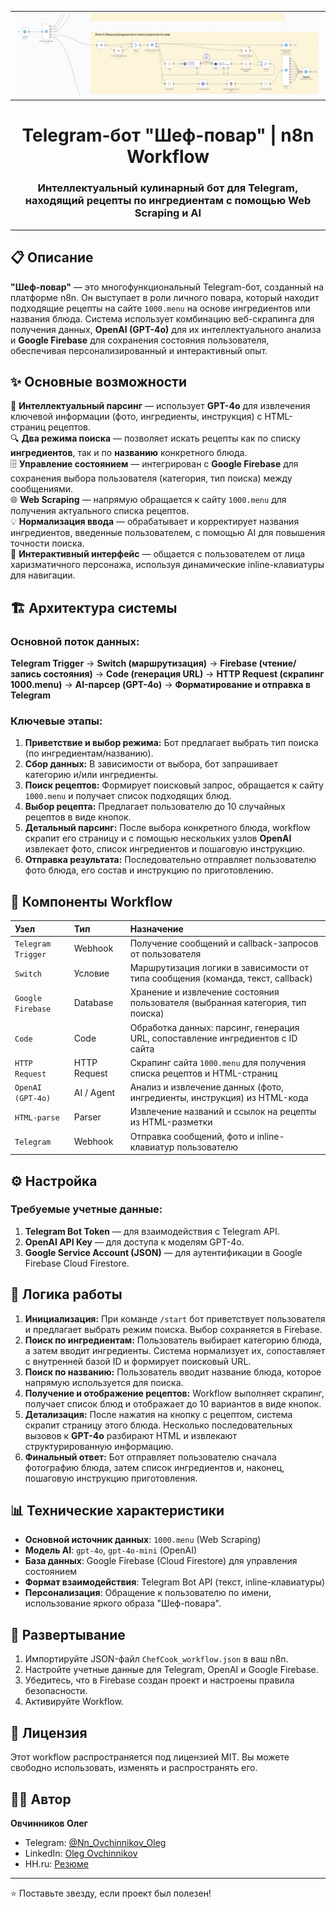 <table border="0" width="100%">
  <tbody border="0">
    <tr border="0" >
      <td border="0" bordercolor="white">
        <div>
          <img src="https://github.com/Jade-Dragon88/ChefCook_workflow/blob/main/Screenshot_20250826_154105_edit_78927490517494.jpg" />
        </div>
      </td>
    </tr>
  </tbody>
</table>




<h1 align="center">
  Telegram-бот "Шеф-повар" | n8n Workflow
</h1>

<h3 align="center">
  <p>Интеллектуальный кулинарный бот для Telegram,<br>находящий рецепты по ингредиентам с помощью Web Scraping и AI</p>
</h3>

---

## 📋 Описание

**"Шеф-повар"** — это многофункциональный Telegram-бот, созданный на платформе n8n. Он выступает в роли личного повара, который находит подходящие рецепты на сайте `1000.menu` на основе ингредиентов или названия блюда. Система использует комбинацию веб-скрапинга для получения данных, **OpenAI (GPT-4o)** для их интеллектуального анализа и **Google Firebase** для сохранения состояния пользователя, обеспечивая персонализированный и интерактивный опыт.

## ✨ Основные возможности

🤖 **Интеллектуальный парсинг** — использует **GPT-4o** для извлечения ключевой информации (фото, ингредиенты, инструкция) с HTML-страниц рецептов.<br>
🔍 **Два режима поиска** — позволяет искать рецепты как по списку **ингредиентов**, так и по **названию** конкретного блюда.<br>
🗄️ **Управление состоянием** — интегрирован с **Google Firebase** для сохранения выбора пользователя (категория, тип поиска) между сообщениями.<br>
🌐 **Web Scraping** — напрямую обращается к сайту `1000.menu` для получения актуального списка рецептов.<br>
💡 **Нормализация ввода** — обрабатывает и корректирует названия ингредиентов, введенные пользователем, с помощью AI для повышения точности поиска.<br>
💬 **Интерактивный интерфейс** — общается с пользователем от лица харизматичного персонажа, используя динамические inline-клавиатуры для навигации.

## 🏗️ Архитектура системы

### Основной поток данных:

**Telegram Trigger** → **Switch (маршрутизация)** → **Firebase (чтение/запись состояния)** → **Code (генерация URL)** → **HTTP Request (скрапинг 1000.menu)** → **AI-парсер (GPT-4o)** → **Форматирование и отправка в Telegram**

### Ключевые этапы:

1.  **Приветствие и выбор режима:** Бот предлагает выбрать тип поиска (по ингредиентам/названию).
2.  **Сбор данных:** В зависимости от выбора, бот запрашивает категорию и/или ингредиенты.
3.  **Поиск рецептов:** Формирует поисковый запрос, обращается к сайту `1000.menu` и получает список подходящих блюд.
4.  **Выбор рецепта:** Предлагает пользователю до 10 случайных рецептов в виде кнопок.
5.  **Детальный парсинг:** После выбора конкретного блюда, workflow скрапит его страницу и с помощью нескольких узлов **OpenAI** извлекает фото, список ингредиентов и пошаговую инструкцию.
6.  **Отправка результата:** Последовательно отправляет пользователю фото блюда, его состав и инструкцию по приготовлению.

## 🔧 Компоненты Workflow

| Узел | Тип | Назначение |
|:--- |:--- |:--- |
| `Telegram Trigger` | Webhook | Получение сообщений и callback-запросов от пользователя |
| `Switch` | Условие | Маршрутизация логики в зависимости от типа сообщения (команда, текст, callback) |
| `Google Firebase` | Database | Хранение и извлечение состояния пользователя (выбранная категория, тип поиска) |
| `Code` | Code | Обработка данных: парсинг, генерация URL, сопоставление ингредиентов с ID сайта |
| `HTTP Request` | HTTP Request | Скрапинг сайта `1000.menu` для получения списка рецептов и HTML-страниц |
| `OpenAI (GPT-4o)`| AI / Agent | Анализ и извлечение данных (фото, ингредиенты, инструкция) из HTML-кода |
| `HTML-parse` | Parser | Извлечение названий и ссылок на рецепты из HTML-разметки |
| `Telegram` | Webhook | Отправка сообщений, фото и inline-клавиатур пользователю |

## ⚙️ Настройка

### Требуемые учетные данные:

1.  **Telegram Bot Token** — для взаимодействия с Telegram API.
2.  **OpenAI API Key** — для доступа к моделям GPT-4o.
3.  **Google Service Account (JSON)** — для аутентификации в Google Firebase Cloud Firestore.

## 🔄 Логика работы

1.  **Инициализация:** При команде `/start` бот приветствует пользователя и предлагает выбрать режим поиска. Выбор сохраняется в Firebase.
2.  **Поиск по ингредиентам:** Пользователь выбирает категорию блюда, а затем вводит ингредиенты. Система нормализует их, сопоставляет с внутренней базой ID и формирует поисковый URL.
3.  **Поиск по названию:** Пользователь вводит название блюда, которое напрямую используется для поиска.
4.  **Получение и отображение рецептов:** Workflow выполняет скрапинг, получает список блюд и отображает до 10 вариантов в виде кнопок.
5.  **Детализация:** После нажатия на кнопку с рецептом, система скрапит страницу этого блюда. Несколько последовательных вызовов к **GPT-4o** разбирают HTML и извлекают структурированную информацию.
6.  **Финальный ответ:** Бот отправляет пользователю сначала фотографию блюда, затем список ингредиентов и, наконец, пошаговую инструкцию приготовления.

## 📊 Технические характеристики

*   **Основной источник данных**: `1000.menu` (Web Scraping)
*   **Модель AI**: `gpt-4o`, `gpt-4o-mini` (OpenAI)
*   **База данных**: Google Firebase (Cloud Firestore) для управления состоянием
*   **Формат взаимодействия**: Telegram Bot API (текст, inline-клавиатуры)
*   **Персонализация**: Обращение к пользователю по имени, использование яркого образа "Шеф-повара".

## 🚀 Развертывание

1.  Импортируйте JSON-файл `ChefCook_workflow.json` в ваш n8n.
2.  Настройте учетные данные для Telegram, OpenAI и Google Firebase.
3.  Убедитесь, что в Firebase создан проект и настроены правила безопасности.
4.  Активируйте Workflow.

## 📄 Лицензия

Этот workflow распространяется под лицензией MIT. Вы можете свободно использовать, изменять и распространять его.

## 👨‍💻 Автор

**Овчинников Олег**
*   Telegram: [@Nn_Ovchinnikov_Oleg](https://t.me/Nn_Ovchinnikov_Oleg)
*   LinkedIn: [Oleg Ovchinnikov](https://www.linkedin.com/in/oleg-ovchinnikov-2bab08202/)
*   HH.ru: [Резюме](https://nn.hh.ru/resume/fd4ab6cfff06090a860039ed1f4d5a324c7945)

---

⭐ Поставьте звезду, если проект был полезен!
